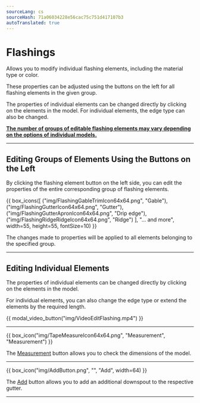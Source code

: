 ```yaml
---
sourceLang: cs
sourceHash: 71a06034228e56cac75c751d417107b3
autoTranslated: true
---
```


<h1>Flashings</h1>
<p>Allows you to modify individual flashing elements, including the material type or color.</p>

<p>These properties can be adjusted using the buttons on the left for all flashing elements in the given group.</p>

<p>The properties of individual elements can be changed directly by clicking on the elements in the model. For individual elements, the edge type can also be changed.</p>

<p><b><u>The number of groups of editable flashing elements may vary depending on the options of individual models.</u></b></p>

<hr class="main">

<h2>Editing Groups of Elements Using the Buttons on the Left</h2>
<p>By clicking the flashing element button on the left side, you can edit the properties of the entire corresponding group of flashing elements.</p>

{{ box_icons([
  ("img/FlashingGableTrimIcon64x64.png", "Gable"),
  ("img/FlashingGutterIcon64x64.png", "Gutter"),
  ("img/FlashingGutterApronIcon64x64.png", "Drip edge"),
  ("img/FlashingRidgeRidgeIcon64x64.png", "Ridge")
], "... and more", width=55, height=55, fontSize=10) }}

<p>The changes made to properties will be applied to all elements belonging to the specified group.</p>

<hr class="main">

<h2>Editing Individual Elements</h2>

<p>The properties of individual elements can be changed directly by clicking on the elements in the model.</p>

<p>For individual elements, you can also change the edge type or extend the elements by the required length.</p>

{{ modal_video_button("img/VideoEditFlashing.mp4") }}

<hr class="main">

{{ box_icon("img/TapeMeasureIcon64x64.png", "Measurement", "Measurement") }}
<p>The <u>Measurement</u> button allows you to check the dimensions of the model.</p>

<hr class="main">

{{ box_icon("img/AddButton.png", "", "Add", width=64) }}

<p>The <u>Add</u> button allows you to add an additional downspout to the respective gutter.</p>

<hr class="main">

<!-- product: HiStruct Roofs -->